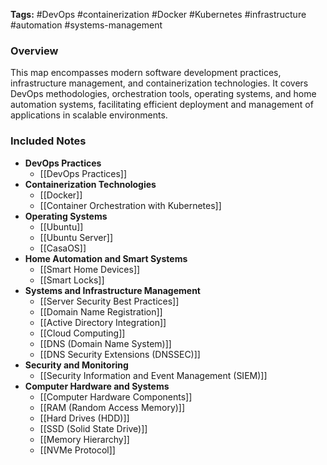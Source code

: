 **Tags:** #DevOps #containerization #Docker #Kubernetes #infrastructure #automation #systems-management

### **Overview**

This map encompasses modern software development practices, infrastructure management, and containerization technologies. It covers DevOps methodologies, orchestration tools, operating systems, and home automation systems, facilitating efficient deployment and management of applications in scalable environments.

### **Included Notes**

- **DevOps Practices**
    - [[DevOps Practices]]
- **Containerization Technologies**
    - [[Docker]]
    - [[Container Orchestration with Kubernetes]]
- **Operating Systems**
    - [[Ubuntu]]
    - [[Ubuntu Server]]
    - [[CasaOS]]
- **Home Automation and Smart Systems**
    - [[Smart Home Devices]]
    - [[Smart Locks]]
- **Systems and Infrastructure Management**
    - [[Server Security Best Practices]]
    - [[Domain Name Registration]]
    - [[Active Directory Integration]]
    - [[Cloud Computing]]
    - [[DNS (Domain Name System)]]
    - [[DNS Security Extensions (DNSSEC)]]
- **Security and Monitoring**
    - [[Security Information and Event Management (SIEM)]]
- **Computer Hardware and Systems**
    - [[Computer Hardware Components]]
    - [[RAM (Random Access Memory)]]
    - [[Hard Drives (HDD)]]
    - [[SSD (Solid State Drive)]]
    - [[Memory Hierarchy]]
    - [[NVMe Protocol]]